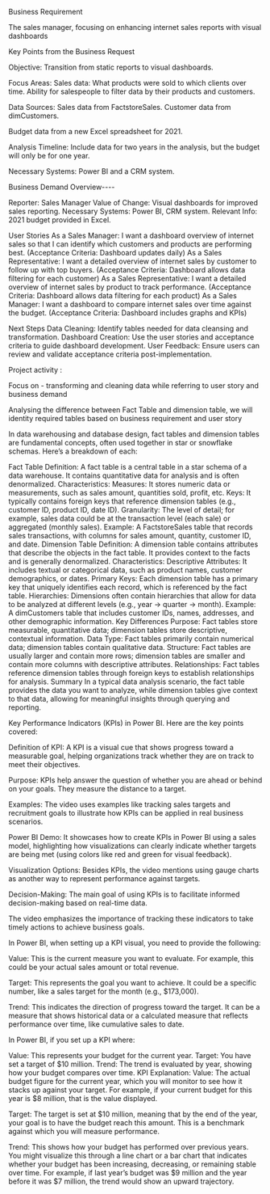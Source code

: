 Business Requirement

The sales manager, focusing on enhancing internet sales reports with visual dashboards


Key Points from the Business Request

Objective: Transition from static reports to visual dashboards.

Focus Areas:
Sales data: What products were sold to which clients over time.
Ability for salespeople to filter data by their products and customers.

Data Sources:
Sales data from FactstoreSales.
Customer data from dimCustomers.

Budget data from a new Excel spreadsheet for 2021.

Analysis Timeline: Include data for two years in the analysis, but the budget will only be for one year.

Necessary Systems: Power BI and a CRM system.

Business Demand Overview----

Reporter: Sales Manager
Value of Change: Visual dashboards for improved sales reporting.
Necessary Systems: Power BI, CRM system.
Relevant Info: 2021 budget provided in Excel.

User Stories
As a Sales Manager:
I want a dashboard overview of internet sales so that I can identify which customers and products are performing best. (Acceptance Criteria: Dashboard updates daily)
As a Sales Representative:
I want a detailed overview of internet sales by customer to follow up with top buyers. (Acceptance Criteria: Dashboard allows data filtering for each customer)
As a Sales Representative:
I want a detailed overview of internet sales by product to track performance. (Acceptance Criteria: Dashboard allows data filtering for each product)
As a Sales Manager:
I want a dashboard to compare internet sales over time against the budget. (Acceptance Criteria: Dashboard includes graphs and KPIs)

Next Steps
Data Cleaning: Identify tables needed for data cleansing and transformation.
Dashboard Creation: Use the user stories and acceptance criteria to guide dashboard development.
User Feedback: Ensure users can review and validate acceptance criteria post-implementation.

Project activity :

Focus on - transforming and cleaning data while referring to user story and business demand 

Analysing the difference between Fact Table and dimension table, we will identity required tables based on business requirement and user story 

In data warehousing and database design, fact tables and dimension tables are fundamental concepts, often used together in star or snowflake schemas. Here’s a breakdown of each:

Fact Table
Definition: A fact table is a central table in a star schema of a data warehouse. It contains quantitative data for analysis and is often denormalized.
Characteristics:
Measures: It stores numeric data or measurements, such as sales amount, quantities sold, profit, etc.
Keys: It typically contains foreign keys that reference dimension tables (e.g., customer ID, product ID, date ID).
Granularity: The level of detail; for example, sales data could be at the transaction level (each sale) or aggregated (monthly sales).
Example: A FactstoreSales table that records sales transactions, with columns for sales amount, quantity, customer ID, and date.
Dimension Table
Definition: A dimension table contains attributes that describe the objects in the fact table. It provides context to the facts and is generally denormalized.
Characteristics:
Descriptive Attributes: It includes textual or categorical data, such as product names, customer demographics, or dates.
Primary Keys: Each dimension table has a primary key that uniquely identifies each record, which is referenced by the fact table.
Hierarchies: Dimensions often contain hierarchies that allow for data to be analyzed at different levels (e.g., year → quarter → month).
Example: A dimCustomers table that includes customer IDs, names, addresses, and other demographic information.
Key Differences
Purpose: Fact tables store measurable, quantitative data; dimension tables store descriptive, contextual information.
Data Type: Fact tables primarily contain numerical data; dimension tables contain qualitative data.
Structure: Fact tables are usually larger and contain more rows; dimension tables are smaller and contain more columns with descriptive attributes.
Relationships: Fact tables reference dimension tables through foreign keys to establish relationships for analysis.
Summary
In a typical data analysis scenario, the fact table provides the data you want to analyze, while dimension tables give context to that data, allowing for meaningful insights through querying and reporting.


Key Performance Indicators (KPIs) in Power BI. Here are the key points covered:

Definition of KPI: A KPI is a visual cue that shows progress toward a measurable goal, helping organizations track whether they are on track to meet their objectives.

Purpose: KPIs help answer the question of whether you are ahead or behind on your goals. They measure the distance to a target.

Examples: The video uses examples like tracking sales targets and recruitment goals to illustrate how KPIs can be applied in real business scenarios.

Power BI Demo: It showcases how to create KPIs in Power BI using a sales model, highlighting how visualizations can clearly indicate whether targets are being met (using colors like red and green for visual feedback).

Visualization Options: Besides KPIs, the video mentions using gauge charts as another way to represent performance against targets.

Decision-Making: The main goal of using KPIs is to facilitate informed decision-making based on real-time data.

The video emphasizes the importance of tracking these indicators to take timely actions to achieve business goals.

In Power BI, when setting up a KPI visual, you need to provide the following:

Value: This is the current measure you want to evaluate. For example, this could be your actual sales amount or total revenue.

Target: This represents the goal you want to achieve. It could be a specific number, like a sales target for the month (e.g., $173,000).

Trend: This indicates the direction of progress toward the target. It can be a measure that shows historical data or a calculated measure that reflects performance over time, like cumulative sales to date.

In Power BI, if you set up a KPI where:

Value: This represents your budget for the current year.
Target: You have set a target of $10 million.
Trend: The trend is evaluated by year, showing how your budget compares over time.
KPI Explanation:
Value: The actual budget figure for the current year, which you will monitor to see how it stacks up against your target. For example, if your current budget for this year is $8 million, that is the value displayed.

Target: The target is set at $10 million, meaning that by the end of the year, your goal is to have the budget reach this amount. This is a benchmark against which you will measure performance.

Trend: This shows how your budget has performed over previous years. You might visualize this through a line chart or a bar chart that indicates whether your budget has been increasing, decreasing, or remaining stable over time. For example, if last year’s budget was $9 million and the year before it was $7 million, the trend would show an upward trajectory.
